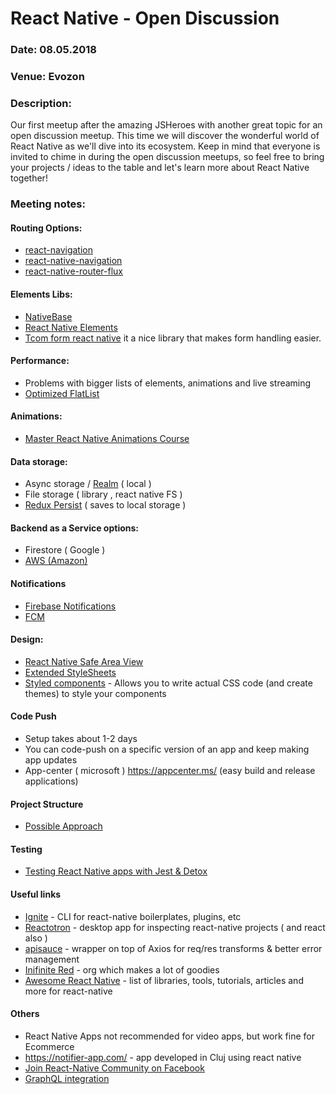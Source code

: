# React Native - Open Discussion

### Date: 08.05.2018
### Venue: Evozon
### Description:
Our first meetup after the amazing JSHeroes with another great topic for an open discussion meetup. This time we will discover the wonderful world of React Native as we'll dive into its ecosystem.
Keep in mind that everyone is invited to chime in during the open discussion meetups, so feel free to bring your projects / ideas to the table and let's learn more about React Native together!

### Meeting notes:
#### Routing Options:
* [react-navigation](https://reactnavigation.org)
* [react-native-navigation](https://github.com/wix/react-native-navigation)
* [react-native-router-flux](https://github.com/aksonov/react-native-router-flux)

#### Elements Libs:
* [NativeBase](https://nativebase.io/)
* [React Native Elements](https://react-native-training.github.io/react-native-elements/)
* [Tcom form react native](https://github.com/gcanti/tcomb-form-native) it a nice library that makes form handling easier.

#### Performance:
* Problems with bigger lists of elements, animations and live streaming
* [Optimized FlatList](https://github.com/stoffern/react-native-optimized-flatlist)

#### Animations:
* [Master React Native Animations Course](https://www.udemy.com/master-react-native-animations/learn/v4/content)

#### Data storage:
* Async storage / [Realm](https://realm.io) ( local )
* File storage ( library , react native FS )
* [Redux Persist](https://github.com/rt2zz/redux-persist) ( saves to local storage )

#### Backend as a Service options:
* Firestore ( Google )
* [AWS (Amazon)](https://facebook.github.io/react-native/blog/2018/03/05/AWS-app-sync.html)

#### Notifications
* [Firebase Notifications](https://rnfirebase.io/)
* [FCM](https://github.com/evollu/react-native-fcm)

#### Design:
* [React Native Safe Area View](https://medium.com/react-native-training/react-native-iphonex-92ff511282af)
* [Extended StyleSheets](https://github.com/vitalets/react-native-extended-stylesheet)
* [Styled components](https://github.com/styled-components/styled-components) - Allows you to write actual CSS code (and create themes) to style your components

#### Code Push
* Setup takes about 1-2 days
* You can code-push on a specific version of an app and keep making app updates
* App-center ( microsoft )  https://appcenter.ms/ (easy build and release applications)

#### Project Structure
* [Possible Approach](https://medium.com/the-react-native-log/organizing-a-react-native-project-9514dfadaa0)

#### Testing
* [Testing React Native apps with Jest & Detox](https://pillow.codes/testing-in-react-native-jest-detox-d7b3b79a166a)

#### Useful links
- [Ignite](https://github.com/infinitered/ignite) - CLI for react-native boilerplates, plugins, etc
- [Reactotron](https://github.com/infinitered/reactotron) - desktop app for inspecting react-native projects ( and react also )
- [apisauce](https://github.com/infinitered/apisauce) - wrapper on top of Axios for req/res transforms & better error management
- [Inifinite Red](https://github.com/infinitered) - org which makes a lot of goodies
- [Awesome React Native](http://www.awesome-react-native.com/) - list of libraries, tools, tutorials, articles and more for react-native

#### Others
* React Native Apps not recommended for video apps, but work fine for Ecommerce
* https://notifier-app.com/ - app developed in Cluj using react native
* [Join React-Native Community on Facebook](https://www.facebook.com/groups/react.native.community/)
* [GraphQL integration](https://www.apollographql.com/docs/react/recipes/react-native.html)
